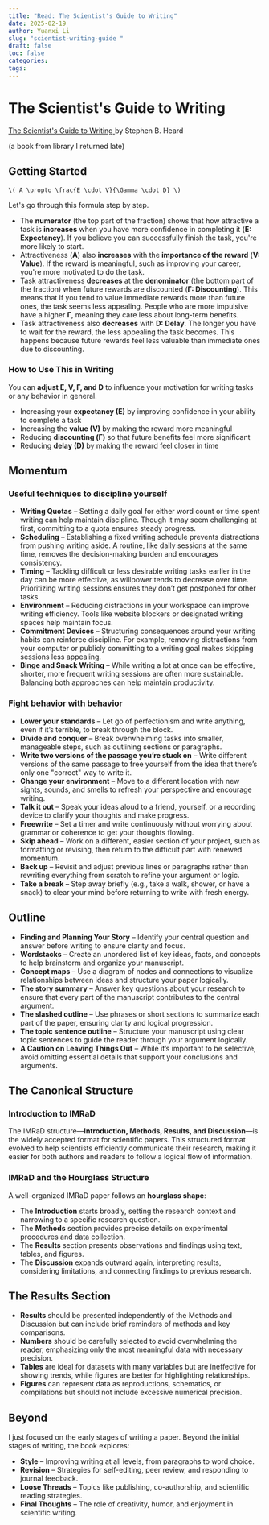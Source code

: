 ```yaml
---
title: "Read: The Scientist's Guide to Writing"
date: 2025-02-19
author: Yuanxi Li
slug: "scientist-writing-guide "
draft: false
toc: false
categories:
tags:
---
```

# The Scientist's Guide to Writing
<a href="https://www.goodreads.com/book/show/27311903-the-scientist-s-guide-to-writing?from_search=true&from_srp=true&qid=fffaUlud33&rank=1" target="_blank">
    The Scientist's Guide to Writing
</a>
by Stephen B. Heard

(a book from library I returned late)

## Getting Started
```
\( A \propto \frac{E \cdot V}{\Gamma \cdot D} \)
```
Let's go through this formula step by step. 

- The **numerator** (the top part of the fraction) shows that how attractive a task is **increases** when you have more confidence in completing it (**E: Expectancy**). If you believe you can successfully finish the task, you're more likely to start.
- Attractiveness (**A**) also **increases** with the **importance of the reward** (**V: Value**). If the reward is meaningful, such as improving your career, you're more motivated to do the task.
- Task attractiveness **decreases** at the **denominator** (the bottom part of the fraction) when future rewards are discounted (**Γ: Discounting**). This means that if you tend to value immediate rewards more than future ones, the task seems less appealing. People who are more impulsive have a higher **Γ**, meaning they care less about long-term benefits.
- Task attractiveness also **decreases** with **D: Delay**. The longer you have to wait for the reward, the less appealing the task becomes. This happens because future rewards feel less valuable than immediate ones due to discounting.

### How to Use This in Writing
You can **adjust E, V, Γ, and D** to influence your motivation for writing tasks or any behavior in general.
- Increasing your **expectancy (E)** by improving confidence in your ability to complete a task
- Increasing the **value (V)** by making the reward more meaningful
- Reducing **discounting (Γ)** so that future benefits feel more significant
- Reducing **delay (D)** by making the reward feel closer in time

## Momentum
### Useful techniques to discipline yourself
- **Writing Quotas** – Setting a daily goal for either word count or time spent writing can help maintain discipline. Though it may seem challenging at first, committing to a quota ensures steady progress.
- **Scheduling** – Establishing a fixed writing schedule prevents distractions from pushing writing aside. A routine, like daily sessions at the same time, removes the decision-making burden and encourages consistency.
- **Timing** – Tackling difficult or less desirable writing tasks earlier in the day can be more effective, as willpower tends to decrease over time. Prioritizing writing sessions ensures they don’t get postponed for other tasks.
- **Environment** – Reducing distractions in your workspace can improve writing efficiency. Tools like website blockers or designated writing spaces help maintain focus.
- **Commitment Devices** – Structuring consequences around your writing habits can reinforce discipline. For example, removing distractions from your computer or publicly committing to a writing goal makes skipping sessions less appealing. 
- **Binge and Snack Writing** – While writing a lot at once can be effective, shorter, more frequent writing sessions are often more sustainable. Balancing both approaches can help maintain productivity.

### Fight behavior with behavior
- **Lower your standards** – Let go of perfectionism and write anything, even if it’s terrible, to break through the block.
- **Divide and conquer** – Break overwhelming tasks into smaller, manageable steps, such as outlining sections or paragraphs.
- **Write two versions of the passage you’re stuck on** – Write different versions of the same passage to free yourself from the idea that there’s only one "correct" way to write it.
- **Change your environment** – Move to a different location with new sights, sounds, and smells to refresh your perspective and encourage writing.
- **Talk it out** – Speak your ideas aloud to a friend, yourself, or a recording device to clarify your thoughts and make progress.
- **Freewrite** – Set a timer and write continuously without worrying about grammar or coherence to get your thoughts flowing. 
- **Skip ahead** – Work on a different, easier section of your project, such as formatting or revising, then return to the difficult part with renewed momentum.
- **Back up** – Revisit and adjust previous lines or paragraphs rather than rewriting everything from scratch to refine your argument or logic.
- **Take a break** – Step away briefly (e.g., take a walk, shower, or have a snack) to clear your mind before returning to write with fresh energy.

## Outline
- **Finding and Planning Your Story** – Identify your central question and answer before writing to ensure clarity and focus.   
- **Wordstacks** – Create an unordered list of key ideas, facts, and concepts to help brainstorm and organize your manuscript.
- **Concept maps** – Use a diagram of nodes and connections to visualize relationships between ideas and structure your paper logically.
- **The story summary** – Answer key questions about your research to ensure that every part of the manuscript contributes to the central argument.
- **The slashed outline** – Use phrases or short sections to summarize each part of the paper, ensuring clarity and logical progression.
- **The topic sentence outline** – Structure your manuscript using clear topic sentences to guide the reader through your argument logically.
- **A Caution on Leaving Things Out** – While it’s important to be selective, avoid omitting essential details that support your conclusions and arguments.
 
## The Canonical Structure
### Introduction to IMRaD
The IMRaD structure—**Introduction, Methods, Results, and Discussion**—is the widely accepted format for scientific papers. This structured format evolved to help scientists efficiently communicate their research, making it easier for both authors and readers to follow a logical flow of information.

### IMRaD and the Hourglass Structure
A well-organized IMRaD paper follows an **hourglass shape**:
- The **Introduction** starts broadly, setting the research context and narrowing to a specific research question.
- The **Methods** section provides precise details on experimental procedures and data collection.
- The **Results** section presents observations and findings using text, tables, and figures.
- The **Discussion** expands outward again, interpreting results, considering limitations, and connecting findings to previous research.
 
## The Results Section
- **Results** should be presented independently of the Methods and Discussion but can include brief reminders of methods and key comparisons.
- **Numbers** should be carefully selected to avoid overwhelming the reader, emphasizing only the most meaningful data with necessary precision.
- **Tables** are ideal for datasets with many variables but are ineffective for showing trends, while figures are better for highlighting relationships.
- **Figures** can represent data as reproductions, schematics, or compilations but should not include excessive numerical precision.

## Beyond
I just focused on the early stages of writing a paper. Beyond the initial stages of writing, the book explores:
- **Style** – Improving writing at all levels, from paragraphs to word choice.
- **Revision** – Strategies for self-editing, peer review, and responding to journal feedback.
- **Loose Threads** – Topics like publishing, co-authorship, and scientific reading strategies.
- **Final Thoughts** – The role of creativity, humor, and enjoyment in scientific writing.